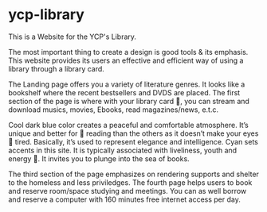 # ycp-library

This is a Website for the YCP's Library.

The most important thing to create a design is good tools & its emphasis. This website provides its users
an effective and efficient way of using a library through a library card.

The Landing page offers you a variety of literature genres. It looks like a bookshelf where the recent
bestsellers and DVDS are placed.
The first section of the page is where with your library card 🎴, you can stream and download musics, movies, Ebooks,
read magazines/news, e.t.c.

Cool dark blue color creates a peaceful and comfortable atmosphere. It’s unique and better for 📖 reading
than the others as it doesn’t make your eyes 👀 tired. Basically, it’s used to represent elegance and
intelligence. Cyan sets accents in this site. It is typically associated with liveliness, youth and energy 💪. It
invites you to plunge into the sea of books.

The third section of the page emphasizes on rendering supports and shelter to the homeless and less priviledges.
The fourth page helps users to book and reserve room/space studying and meetings. You can as well
borrow and reserve a computer with 160 minutes free internet access per day.
